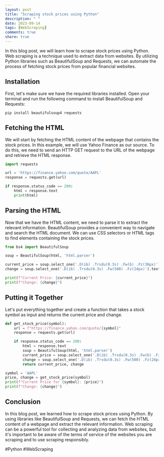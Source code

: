 ```yaml
---
layout: post
title: "Scraping stock prices using Python"
description: " "
date: 2023-09-14
tags: [WebScraping]
comments: true
share: true
---
```


In this blog post, we will learn how to scrape stock prices using Python. Web scraping is a technique used to extract data from websites. By utilizing Python libraries such as BeautifulSoup and Requests, we can automate the process of fetching stock prices from popular financial websites.

## Installation

First, let's make sure we have the required libraries installed. Open your terminal and run the following command to install BeautifulSoup and Requests:

```
pip install beautifulsoup4 requests
```

## Fetching the HTML

We will start by fetching the HTML content of the webpage that contains the stock prices. In this example, we will use Yahoo Finance as our source. To do this, we need to send an HTTP GET request to the URL of the webpage and retrieve the HTML response.

```python
import requests

url = 'https://finance.yahoo.com/quote/AAPL'
response = requests.get(url)

if response.status_code == 200:
    html = response.text
    print(html)
```

## Parsing the HTML

Now that we have the HTML content, we need to parse it to extract the relevant information. BeautifulSoup provides a convenient way to navigate and search the HTML document. We can use CSS selectors or HTML tags to find elements containing the stock prices.

```python
from bs4 import BeautifulSoup

soup = BeautifulSoup(html, 'html.parser')

current_price = soup.select_one('.D(ib) .Trsdu(0.3s) .Fw(b) .Fz(36px)').text
change = soup.select_one('.D(ib) .Trsdu(0.3s) .Fw(500) .Fz(24px)').text

print(f"Current Price: {current_price}")
print(f"Change: {change}")
```

## Putting it Together

Let's put everything together and create a function that takes a stock symbol as input and returns the current price and change.

```python
def get_stock_price(symbol):
    url = f"https://finance.yahoo.com/quote/{symbol}"
    response = requests.get(url)

    if response.status_code == 200:
        html = response.text
        soup = BeautifulSoup(html, 'html.parser')
        current_price = soup.select_one('.D(ib) .Trsdu(0.3s) .Fw(b) .Fz(36px)').text
        change = soup.select_one('.D(ib) .Trsdu(0.3s) .Fw(500) .Fz(24px)').text
        return current_price, change

symbol = 'AAPL'
price, change = get_stock_price(symbol)
print(f"Current Price for {symbol}: {price}")
print(f"Change: {change}")
```

## Conclusion

In this blog post, we learned how to scrape stock prices using Python. By using libraries like BeautifulSoup and Requests, we can fetch the HTML content of a webpage and extract the relevant information. Web scraping can be a powerful tool for collecting and analyzing data from websites, but it's important to be aware of the terms of service of the websites you are scraping and to use scraping responsibly.

#Python #WebScraping